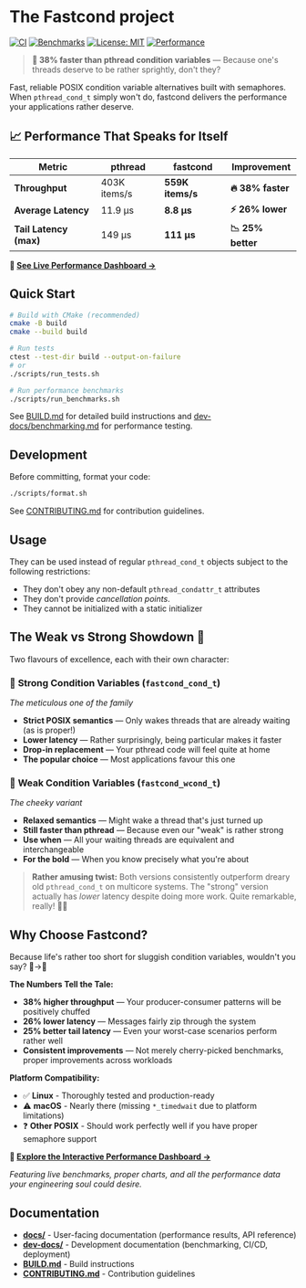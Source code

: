 # The Fastcond project

[![CI](https://github.com/kristjanvalur/fastcond/actions/workflows/ci.yml/badge.svg)](https://github.com/kristjanvalur/fastcond/actions/workflows/ci.yml)
[![Benchmarks](https://github.com/kristjanvalur/fastcond/actions/workflows/benchmarks.yml/badge.svg)](https://github.com/kristjanvalur/fastcond/actions/workflows/benchmarks.yml)
[![License: MIT](https://img.shields.io/badge/License-MIT-yellow.svg)](https://opensource.org/licenses/MIT)
[![Performance](https://img.shields.io/badge/performance-38%25_faster-brightgreen)](https://kristjanvalur.github.io/fastcond/)

> **🚀 38% faster than pthread condition variables** — Because one's threads deserve to be rather sprightly, don't they?

Fast, reliable POSIX condition variable alternatives built with semaphores. When `pthread_cond_t` simply won't do, fastcond delivers the performance your applications rather deserve.

## 📈 Performance That Speaks for Itself

| Metric | pthread | **fastcond** | Improvement |
|--------|---------|-------------|-------------|
| **Throughput** | 403K items/s | **559K items/s** | **🔥 38% faster** |
| **Average Latency** | 11.9 μs | **8.8 μs** | **⚡ 26% lower** |
| **Tail Latency (max)** | 149 μs | **111 μs** | **📉 25% better** |

**🎯 [See Live Performance Dashboard →](https://kristjanvalur.github.io/fastcond/)**

## Quick Start

```bash
# Build with CMake (recommended)
cmake -B build
cmake --build build

# Run tests
ctest --test-dir build --output-on-failure
# or
./scripts/run_tests.sh

# Run performance benchmarks
./scripts/run_benchmarks.sh
```

See [BUILD.md](BUILD.md) for detailed build instructions and [dev-docs/benchmarking.md](dev-docs/benchmarking.md) for performance testing.

## Development

Before committing, format your code:
```bash
./scripts/format.sh
```

See [CONTRIBUTING.md](CONTRIBUTING.md) for contribution guidelines.

## Usage

They can be used instead of regular `pthread_cond_t` objects subject to the
following restrictions:

* They don't obey any non-default `pthread_condattr_t` attributes
* They don't provide *cancellation points*.
* They cannot be initialized with a static initializer

## The Weak vs Strong Showdown 🥊

Two flavours of excellence, each with their own character:

### 💪 **Strong Condition Variables** (`fastcond_cond_t`)
*The meticulous one of the family*
- **Strict POSIX semantics** — Only wakes threads that are already waiting (as is proper!)
- **Lower latency** — Rather surprisingly, being particular makes it faster
- **Drop-in replacement** — Your pthread code will feel quite at home
- **The popular choice** — Most applications favour this one

### 🏃 **Weak Condition Variables** (`fastcond_wcond_t`) 
*The cheeky variant*
- **Relaxed semantics** — Might wake a thread that's just turned up
- **Still faster than pthread** — Because even our "weak" is rather strong
- **Use when** — All your waiting threads are equivalent and interchangeable
- **For the bold** — When you know precisely what you're about

> **Rather amusing twist:** Both versions consistently outperform dreary old `pthread_cond_t` on multicore systems. The "strong" version actually has *lower* latency despite doing more work. Quite remarkable, really! 🤷‍♂️

## Why Choose Fastcond? 

Because life's rather too short for sluggish condition variables, wouldn't you say? 🐌→🚀

**The Numbers Tell the Tale:**
- **38% higher throughput** — Your producer-consumer patterns will be positively chuffed
- **26% lower latency** — Messages fairly zip through the system
- **25% better tail latency** — Even your worst-case scenarios perform rather well
- **Consistent improvements** — Not merely cherry-picked benchmarks, proper improvements across workloads

**Platform Compatibility:**
- ✅ **Linux** - Thoroughly tested and production-ready
- ⚠️ **macOS** - Nearly there (missing `*_timedwait` due to platform limitations)
- ❓ **Other POSIX** - Should work perfectly well if you have proper semaphore support

**🎯 [Explore the Interactive Performance Dashboard →](https://kristjanvalur.github.io/fastcond/)**

*Featuring live benchmarks, proper charts, and all the performance data your engineering soul could desire.*

## Documentation

- **[docs/](docs/)** - User-facing documentation (performance results, API reference)
- **[dev-docs/](dev-docs/)** - Development documentation (benchmarking, CI/CD, deployment)
- **[BUILD.md](BUILD.md)** - Build instructions
- **[CONTRIBUTING.md](CONTRIBUTING.md)** - Contribution guidelines
